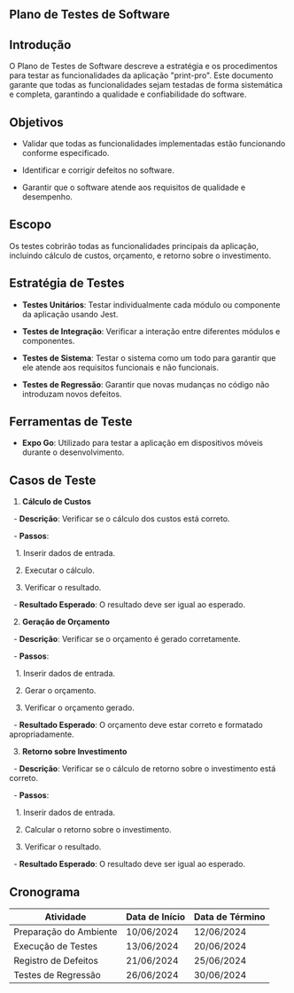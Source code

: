 ## Plano de Testes de Software



## Introdução

O Plano de Testes de Software descreve a estratégia e os procedimentos para testar as funcionalidades da aplicação "print-pro". Este documento garante que todas as funcionalidades sejam testadas de forma sistemática e completa, garantindo a qualidade e confiabilidade do software.



## Objetivos

- Validar que todas as funcionalidades implementadas estão funcionando conforme especificado.

- Identificar e corrigir defeitos no software.

- Garantir que o software atende aos requisitos de qualidade e desempenho.



## Escopo

Os testes cobrirão todas as funcionalidades principais da aplicação, incluindo cálculo de custos, orçamento, e retorno sobre o investimento.



## Estratégia de Testes

- **Testes Unitários**: Testar individualmente cada módulo ou componente da aplicação usando Jest.

- **Testes de Integração**: Verificar a interação entre diferentes módulos e componentes.

- **Testes de Sistema**: Testar o sistema como um todo para garantir que ele atende aos requisitos funcionais e não funcionais.

- **Testes de Regressão**: Garantir que novas mudanças no código não introduzam novos defeitos.



## Ferramentas de Teste

- **Expo Go**: Utilizado para testar a aplicação em dispositivos móveis durante o desenvolvimento.



## Casos de Teste

1. **Cálculo de Custos**

  - **Descrição**: Verificar se o cálculo dos custos está correto.

  - **Passos**: 

   1. Inserir dados de entrada.

   2. Executar o cálculo.

   3. Verificar o resultado.

  - **Resultado Esperado**: O resultado deve ser igual ao esperado.



2. **Geração de Orçamento**

  - **Descrição**: Verificar se o orçamento é gerado corretamente.

  - **Passos**: 

   1. Inserir dados de entrada.

   2. Gerar o orçamento.

   3. Verificar o orçamento gerado.

  - **Resultado Esperado**: O orçamento deve estar correto e formatado apropriadamente.



3. **Retorno sobre Investimento**

  - **Descrição**: Verificar se o cálculo de retorno sobre o investimento está correto.

  - **Passos**: 

   1. Inserir dados de entrada.

   2. Calcular o retorno sobre o investimento.

   3. Verificar o resultado.

  - **Resultado Esperado**: O resultado deve ser igual ao esperado.



## Cronograma

 | Atividade | Data de Início |Data de Término                 |
|--------------------|------------------------------------|----------------------------------------|
|Preparação do Ambiente | 10/06/2024 | 12/06/2024 |
|Execução de Testes | 13/06/2024 | 20/06/2024 |
|Registro de Defeitos | 21/06/2024 | 25/06/2024 |
|Testes de Regressão | 26/06/2024 | 30/06/2024 |
